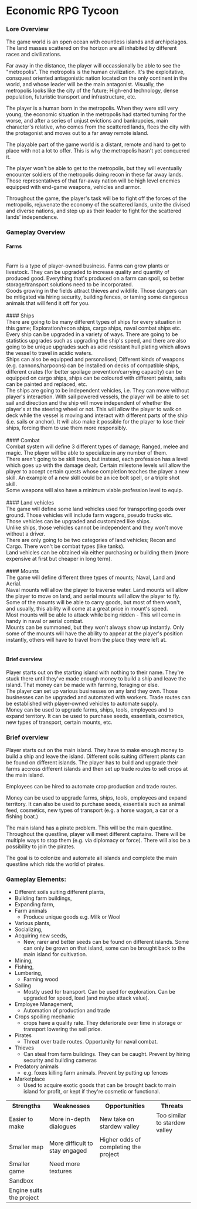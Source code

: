 
# Economic RPG Tycoon

### Lore Overview
The game world is an open ocean with countless islands and archipelagos. The land masses scattered on the horizon are all inhabited by different races and civilizations.<br>

Far away in the distance, the player will occassionally be able to see the "metropolis". The metropolis is the human civilization. It's the exploitative, consquest oriented antagonistic nation located on the only continent in the world, and whose leader will be the main antagonist. Visually, the metropolis looks like the city of the future; High-end technology, dense population, futuristic transport and infrastructure, etc.<br>

The player is a human born in the metropolis. When they were still very young, the economic situation in the metropolis had started turning for the worse, and after a series of unjust evictions and bankrupcies, main character's relative, who comes from the scattered lands, flees the city with the protagonist and moves out to a far away remote island.<br>

The playable part of the game world is a distant, remote and hard to get to place with not a lot to offer. This is why the metropolis hasn't yet conquered it.<br>

The player won't be able to get to the metropolis, but they will eventually encounter soldiers of the metropolis doing recon in these far away lands. Those representatives of that far-away nation will be high level enemies equipped with end-game weapons, vehicles and armor.<br>

Throughout the game, the player's task will be to fight off the forces of the metropolis, rejuvenate the economy of the scattered lands, unite the divised and diverse nations, and step up as their leader to fight for the scattered lands' independence.<br>

### Gameplay Overview

#### Farms
<br>
Farm is a type of player-owned business. Farms can grow plants or livestock. They can be upgraded to increase quality and quantity of produced good. Everything that's produced on a farm can spoil, so better storage/transport solutions need to be incorporated.<br>
Goods growing in the fields attract thieves and wildlife. Those dangers can be mitigated via hiring security, building fences, or taming some dangerous animals that will fend it off for you.<br>
<br>
#### Ships
<br>
There are going to be many different types of ships for every situation in this game; Exploration/recon ships, cargo ships, naval combat ships etc.<br>
Every ship can be upgraded in a variety of ways. There are going to be statistics upgrades such as upgrading the ship's speed, and there are also going to be unique upgrades such as acid resistant hull plating which allows the vessel to travel in acidic waters.<br>
Ships can also be equipped and personalised; Different kinds of weapons (e.g. cannons/harpoons) can be installed on decks of compatible ships, different crates (for better spoilage prevention/carrying capacity) can be equipped on cargo ships, ships can be coloured with different paints, sails can be painted and replaced, etc.<br>
The ships are going to be independent vehicles, i.e. They can move without player's interaction. With sail powered vessels, the player will be able to set sail and direction and the ship will move independent of whether the player's at the steering wheel or not. This will allow the player to walk on deck while the vessel is moving and interact with different parts of the ship (i.e. sails or anchor). It will also make it possible for the player to lose their ships, forcing them to use them more responsibly.<br>
<br>
#### Combat
<br>
Combat system will define 3 different types of damage; Ranged, melee and magic. The player will be able to specialize in any number of them.<br>
There aren't going to be skill trees, but instead, each profession has a level which goes up with the damage dealt. Certain milestone levels will allow the player to accept certain quests whose completion teaches the player a new skill. An example of a new skill could be an ice bolt spell, or a triple shot skill.<br>
Some weapons will also have a minimum viable profession level to equip.<br>
<br>
#### Land vehicles
<br>
The game will define some land vehicles used for transporting goods over ground. Those vehicles will include farm wagons, pseudo trucks etc.<br>
Those vehicles can be upgraded and customized like ships.<br>
Unlike ships, those vehicles cannot be independent and they won't move without a driver.<br>
There are only going to be two categories of land vehicles; Recon and Cargo. There won't be combat types (like tanks).<br>
Land vehicles can be obtained via either purchasing or building them (more expensive at first but cheaper in long term).<br>
<br>
#### Mounts
<br>
The game will define different three types of mounts; Naval, Land and Aerial.<br>
Naval mounts will allow the player to traverse water. Land mounts will allow the player to move on land, and aerial mounts will allow the player to fly.<br>
Some of the mounts will be able to carry goods, but most of them won't, and usually, this ability will come at a great price in mount's speed.<br> 
Most mounts will be able to attack while being ridden - This will come in handy in naval or aerial combat.<br>
Mounts can be summoned, but they won't always show up instantly. Only some of the mounts will have the ability to appear at the player's position instantly, others will have to travel from the place they were left at.<br>
<br>





#### Brief overview

Player starts out on the starting island with nothing to their name. They're stuck there until they've made enough money to build a ship and leave the island. That money can be made with farming, foraging or else.<br>
The player can set up various businesses on any land they own. Those businesses can be upgraded and automated with workers. Trade routes can be established with player-owned vehicles to automate supply.<br>
Money can be used to upgrade farms, ships, tools, employees and to expand territory. It can be used to purchase seeds, essentials, cosmetics, new types of transport, certain mounts, etc.<br>



### Brief overview
Player starts out on the main island. They have to make enough money to build a ship and leave the island. Different soils suiting different plants can be found on different islands. The player has to build and upgrade their farms accross different islands and then set up trade routes to sell crops at the main island.

Employees can be hired to automate crop production and trade routes.

Money can be used to upgrade farms, ships, tools, employees and expand territory. It can also be used to purchase seeds, essentials such as animal feed, cosmetics, new types of transport (e.g. a horse wagon, a car or a fishing boat.)

The main island has a pirate problem. This will be the main questline. Throughout the questline, player will meet different captains. There will be multiple ways to stop them (e.g. via diplomacy or force). There will also be a possibility to join the pirates.

The goal is to colonize and automate all islands and complete the main questline which rids the world of pirates.

### Gameplay Elements:
* Different soils suiting different plants,<br>
* Building farm buildings,<br>
* Expanding farm, <br>
* Farm animals<br>
    * Produce unique goods e.g. Milk or Wool
* Various plants, <br>
* Socializing, <br>
* Acquiring new seeds,<br>
    * New, rarer and better seeds can be found on different islands. Some can only be grown on that island, some can be brought back to the main island for cultivation.
* Mining, <br>
* Fishing, <br>
* Lumbering, <br>
    * Farming wood
* Sailing <br>
    * Mostly used for transport. Can be used for exploration. Can be upgraded for speed, load (and maybe attack value).
* Employee Management,<br>
    * Automation of production and trade<br>
* Crops spoiling mechanic
    * crops have a quality rate. They deteriorate over time in storage or transport lowering the sell price.<br>
* Pirates
    * Threat over trade routes. Opportunity for naval combat.<br>
* Thieves
    * Can steal from farm buildings. They can be caught. Prevent by hiring security and building cameras<br>
* Predatory animals 
    * e.g. foxes killing farm animals. Prevent by putting up fences
* Marketplace
    * Used to acquire exotic goods that can be brought back to main island for profit, or kept if they're cosmetic or functional.

<table>
	<tr>
		<th>Strengths</th>
		<th>Weaknesses</th>
		<th>Opportunities</th>
		<th>Threats</th>
	</tr>
	<tr>
		<td>Easier to make</td>
		<td>More in-depth dialogues</td>
		<td>New take on stardew valley</td>
		<td>Too similar to stardew valley</td>
	</tr>
	<tr>
		<td>Smaller map</td>
		<td>More difficult to stay engaged</td>
		<td>Higher odds of completing the project</td>
		<td></td>
	</tr>
	<tr>
		<td>Smaller game</td>
		<td>Need more textures</td>
		<td></td>
		<td></td>
	</tr>
	<tr>
		<td>Sandbox</td>
		<td></td>
		<td></td>
		<td></td>
	</tr>
	<tr>
		<td>Engine suits the project</td>
		<td></td>
		<td></td>
		<td></td>
	</tr>

</table>
